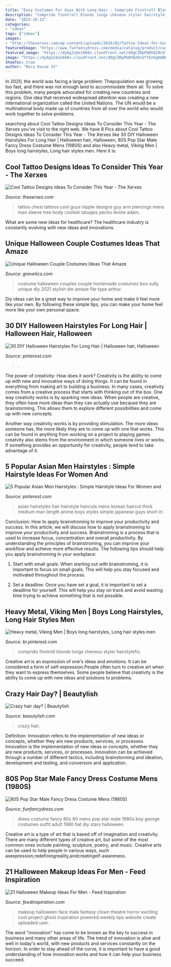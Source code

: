 ```yaml
---
title: "Easy Costumes For Guys With Long Hair : Comprido Finntroll Blonds Longs Cheveux Styler Hairstylefix"
description: "Comprido finntroll blonds longs cheveux styler hairstylefix"
date: "2023-10-12"
categories:
- "ideas"
tags: ["ideas"]
images:
- "http://thexerxes.com/wp-content/uploads/2016/02/Tattoo-Ideas-for-Guys.jpg"
featuredImage: "https://www.funfancydress.com/media/catalog/product/cache/1/image/1200x/040ec09b1e35df139433887a97daa66f/F/U/FUN2395.jpg"
featured_image: "https://dy6g3i6a1660s.cloudfront.net/dOgCZRpPbDhQ29cUffEnUgKABHA/cl.jpg"
image: "https://dy6g3i6a1660s.cloudfront.net/dOgCZRpPbDhQ29cUffEnUgKABHA/cl.jpg"
ShowToc: true
author: "Rory Kunze IV"
---
```



In 2020, the world was facing a large problem: Thepopulation was growing too fast, and there was not enough land to accommodate them all. To solve this problem, many people advocated for creating new countries and regions. One idea that received widespread attention was creating a new international organization called the United Nations. The UN would be a multinational body made up of countries from all over the world who would work together to solve problems.

	

		
searching about Cool Tattoo Designs Ideas To Consider This Year - The Xerxes you've visit to the right web. We have 8 Pics about Cool Tattoo Designs Ideas To Consider This Year - The Xerxes like 30 DIY Halloween Hairstyles For Long Hair | Halloween hair, Halloween, 80S Pop Star Male Fancy Dress Costume Mens (1980S) and also Heavy metal, Viking Men | Boys long hairstyles, Long hair styles men. Here it is:
		
    
## Cool Tattoo Designs Ideas To Consider This Year - The Xerxes

<img loading=lazy src="http://thexerxes.com/wp-content/uploads/2016/02/Tattoo-Ideas-for-Guys.jpg" onerror="this.onerror=null;this.src='https://tse3.mm.bing.net/th?id=OIP.fP4DPKDuHPyR9kXB-XcAQgHaJ4&amp;pid=15.1';" alt="Cool Tattoo Designs Ideas To Consider This Year - The Xerxes">

_Source: thexerxes.com_

>tattoo chest tattoos cool guys nipple designs guy arm piercings mens man sleeve tree body coolest tatuajes pecho levine adam. 

	

What are some new ideas for healthcare?
The healthcare industry is constantly evolving with new ideas and innovations.

    
## Unique Halloween Couple Costumes Ideas That Amaze

<img loading=lazy src="https://www.gravetics.com/wp-content/uploads/2017/07/Homemade-sully-and-boo-costume-for-Halloween..jpg" onerror="this.onerror=null;this.src='https://tse3.mm.bing.net/th?id=OIP.RDFtz_P3NVMSVVYZHDuRlwHaJ4&amp;pid=15.1';" alt="Unique Halloween Couple Costumes Ideas That Amaze">

_Source: gravetics.com_

>costume halloween couples couple homemade costumes boo sully unique diy 2021 stylish dw amaze file type arthur. 

	

Diy ideas can be a great way to improve your home and make it feel more like your own. By following these simple tips, you can make your home feel more like your own personal space.

    
## 30 DIY Halloween Hairstyles For Long Hair | Halloween Hair, Halloween

<img loading=lazy src="https://i.pinimg.com/736x/d6/12/21/d61221fcac65839236cbbc784bb8dd50.jpg" onerror="this.onerror=null;this.src='https://tse4.mm.bing.net/th?id=OIP.340jwvDnJLxFzOHDrUB-sQHaLG&amp;pid=15.1';" alt="30 DIY Halloween Hairstyles For Long Hair | Halloween hair, Halloween">

_Source: pinterest.com_

>. 

	

The power of creativity: How does it work?
Creativity is the ability to come up with new and innovative ways of doing things. It can be found in everything from making art to building a business. In many cases, creativity comes from a creative process that starts with thinking out of the box.
One way creativity works is by sparking new ideas. When people are creative, they often have more ideas than they can actually use because they are brainstorming. This allows them to explore different possibilities and come up with new concepts.

Another way creativity works is by providing stimulation. The more ideas someone has, the more likely they are to come up with one that works. This can be found in anything from working on a project to playing games. creatvity also stems from the environment in which someone lives or works. If something provides an opportunity for creativity, people tend to take advantage of it.

    
## 5 Popular Asian Men Hairstyles : Simple Hairstyle Ideas For Women And

<img loading=lazy src="https://i.pinimg.com/736x/24/4c/a0/244ca07b7e64921683fdf9047b833a57--latest-men-hairstyles-mens-medium-length-hairstyles.jpg" onerror="this.onerror=null;this.src='https://tse4.mm.bing.net/th?id=OIP.JbQYtdi0uQQ4bdITvocUywHaKW&amp;pid=15.1';" alt="5 Popular Asian Men Hairstyles : Simple Hairstyle Ideas For Women and">

_Source: pinterest.com_

>asian hairstyles hair hairstyle haircuts mens korean haircut thick medium man length anime boys styles simple japanese guys short irl. 

	

Conclusion: How to apply brainstroming to improve your productivity and success.
In this article, we will discuss how to apply brainstroming to improve your productivity and success. Brainstroming is a process that is used to increase focus, concentration and overall productivity. By understanding the principles of brainstroming, you can improve your workflow and achieve more effective results. The following tips should help you apply brainstroming in your workplace: 
1) Start with small goals: When starting out with brainstroming, it is important to focus on small goals. This will help you stay focused and motivated throughout the process. 

2) Set a deadline: Once you have set a goal, it is important to set a deadline for yourself. This will help you stay on track and avoid wasting time trying to achieve something that is not possible.

    
## Heavy Metal, Viking Men | Boys Long Hairstyles, Long Hair Styles Men

<img loading=lazy src="https://i.pinimg.com/736x/3f/7d/0f/3f7d0f4ada1be14fe78f3972ba80e775--long-haired-men-pretty-men.jpg" onerror="this.onerror=null;this.src='https://tse2.mm.bing.net/th?id=OIP.c5saEuDLLA91Zy5OJtNhVAHaKD&amp;pid=15.1';" alt="Heavy metal, Viking Men | Boys long hairstyles, Long hair styles men">

_Source: br.pinterest.com_

>comprido finntroll blonds longs cheveux styler hairstylefix. 

	

Creative art is an expression of one's ideas and emotions. It can be considered a form of self-expression.People often turn to creative art when they want to express themselves. Some people believe that creativity is the ability to come up with new ideas and solutions to problems.

    
## Crazy Hair Day? | Beautylish

<img loading=lazy src="https://dy6g3i6a1660s.cloudfront.net/dOgCZRpPbDhQ29cUffEnUgKABHA/cl.jpg" onerror="this.onerror=null;this.src='https://tse4.mm.bing.net/th?id=OIP.Cjfhp6L87-G5PLObFNeWEQCoEs&amp;pid=15.1';" alt="Crazy hair day? | Beautylish">

_Source: beautylish.com_

>crazy hair. 

	

Definition: Innovation refers to the implementation of new ideas or concepts, whether they are new products, services, or processes.
Innovation is the implementation of new ideas or concepts, whether they are new products, services, or processes. Innovation can be achieved through a number of different tactics, including brainstorming and ideation, development and testing, and conversion and application.

    
## 80S Pop Star Male Fancy Dress Costume Mens (1980S)

<img loading=lazy src="https://www.funfancydress.com/media/catalog/product/cache/1/image/1200x/040ec09b1e35df139433887a97daa66f/F/U/FUN2395.jpg" onerror="this.onerror=null;this.src='https://tse2.mm.bing.net/th?id=OIP.MbKeYkk1zRGlUrPfY1g0MgHaPf&amp;pid=15.1';" alt="80S Pop Star Male Fancy Dress Costume Mens (1980S)">

_Source: funfancydress.com_

>dress costume fancy 80s 80 mens pop star male 1980s boy george costumes outfit adult 1980 hat diy stars halloween. 

	

Creative art is a type of art that is based off of imagination and creativity. There are many different types of creative art, but some of the most common ones include painting, sculpture, poetry, and music. Creative arts can be used to help people in various ways, such asexpression,redefiningreality,andcreatingelf-awareness.

    
## 21 Halloween Makeup Ideas For Men - Feed Inspiration

<img loading=lazy src="http://feedinspiration.com/wp-content/uploads/2016/09/Halloween-makeup-tips.jpg" onerror="this.onerror=null;this.src='https://tse3.mm.bing.net/th?id=OIP.1ooJPdYemxAJ4SKsun7A1wHaLH&amp;pid=15.1';" alt="21 Halloween Makeup Ideas For Men - Feed Inspiration">

_Source: feedinspiration.com_

>makeup halloween face male fantasy clown theatre horror exciting cool project ghost inspiration powered weebly tips website create uploaded user. 

	

The word "innovation" has come to be known as the key to success in business and many other areas of life. The trend of innovation is alive and well in today's world, with new products and services constantly on the horizon. In order to stay ahead of the curve, it is important to have a good understanding of how innovation works and how it can help your business succeed.


